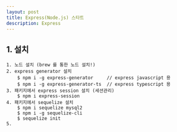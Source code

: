```yaml
---
layout: post
title: Express(Node.js) 스타트
description: Express
---
```


## 1. 설치
    1. 노드 설치 (brew 를 통한 노드 설치!)
    2. express generator 설치  
        $ npm i -g express-generator     // express javascript 용  
        $ npm i -g express-generator-ts  // express typescript 용  
    3. 패키지에서 express session 설치 (세션관리)
        $ npm i express-session
    4. 패키지에서 sequelize 설치
        $ npm i sequelize mysql2
        $ npm i -g sequelize-cli
        $ sequelize init
    5. 
    